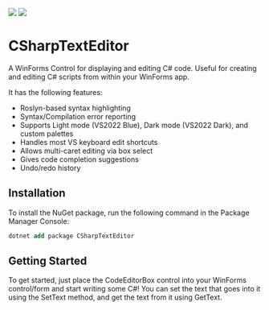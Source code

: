 <a href="https://www.nuget.org/packages/CSharpTextEditor/">![](https://img.shields.io/nuget/v/CSharpTextEditor)</a> <a href="https://www.nuget.org/packages/CSharpTextEditor/">![](https://img.shields.io/nuget/dt/CSharpTextEditor)</a>

# CSharpTextEditor
A WinForms Control for displaying and editing C# code. Useful for creating and editing C# scripts from within your WinForms app.

It has the following features:
- Roslyn-based syntax highlighting 
- Syntax/Compilation error reporting
- Supports Light mode (VS2022 Blue), Dark mode (VS2022 Dark), and custom palettes
- Handles most VS keyboard edit shortcuts
- Allows multi-caret editing via box select
- Gives code completion suggestions
- Undo/redo history

## Installation
To install the NuGet package, run the following command in the Package Manager Console:
```ps
dotnet add package CSharpTextEditor
```
## Getting Started
To get started, just place the CodeEditorBox control into your WinForms control/form and start writing some C#! You can set the text that goes into it using the SetText method, and get the text from it using GetText.